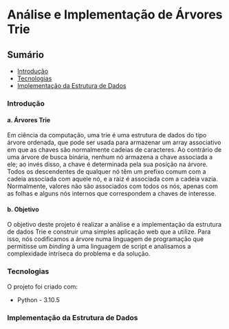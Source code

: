 # Análise e Implementação de Árvores Trie
## Sumário
* [Introdução](#introdução)
* [Tecnologias](#tecnologias)
* [Implementação da Estrutura de Dados](#implementação-da-estrutura-de-dados)
### Introdução
#### a. Árvores Trie
Em ciência da computação, uma trie é uma estrutura de dados do tipo árvore ordenada, que pode ser usada para armazenar um array associativo em que as chaves são normalmente cadeias de caracteres. Ao contrário de uma árvore de busca binária, nenhum nó armazena a chave associada a ele; ao invés disso, a chave é determinada pela sua posição na árvore. Todos os descendentes de qualquer nó têm um prefixo comum com a cadeia associada com aquele nó, e a raiz é associada com a cadeia vazia. Normalmente, valores não são associados com todos os nós, apenas com as folhas e alguns nós internos que correspondem a chaves de interesse.
#### b. Objetivo
O objetivo deste projeto é realizar a análise e a implementação da estrutura de dados Trie e construir uma simples aplicação web que a utilize. Para isso, nós codificamos a árvore numa linguagem de programação que permitisse um *binding* à uma linguagem de script e analisamos a complexidade intríseca do problema e da solução.
### Tecnologias
O projeto foi criado com:
* Python - 3.10.5
### Implementação da Estrutura de Dados
#### 
